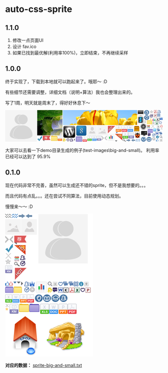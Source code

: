 auto-css-sprite
===========

## 1.1.0
1. 修改一点页面UI
2. 设计 fav.ico
3. 如果已找到最优解(利用率100%)，立即结束，不再继续采样

## 1.0.0

终于实现了，下载到本地就可以跑起来了。哦耶～ :D

有些细节还需要调整，详细文档（说明+算法）我也会整理出来的。

写了1周，明天就是周末了，得好好休息下～

![](./demo/auto-css-sprite-927742.png)

大家可以去看一下demo目录生成的例子(test-images\big-and-small)。
利用率已经可以达到了 95.9%

## 0.1.0

现在代码非常不完善，虽然可以生成还不错的sprite，但不是我想要的。。。

而且代码有点乱。。。还在尝试不同算法，目前使用动态规划。

慢慢来～～ :D


![](./demo/sprite-big-and-small.png)

**对应的数据：**
[sprite-big-and-small.txt](./demo/sprite-big-and-small.txt)


